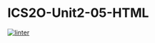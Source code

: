 # ICS2O-Unit2-05-HTML
[![linter](https://github.com/Matthew-Loiselle/ICS2O-Unit2-05-HTML/workflows/linter/badge.svg)](https://github.com/marketplace/actions/super-linter) 
